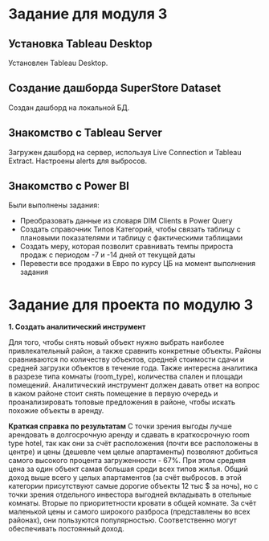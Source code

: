 # Задание для модуля 3

## Установка Tableau Desktop
Установлен Tableau Desktop.

## Создание дашборда SuperStore Dataset
Создан дашборд на локальной БД.

## Знакомство с Tableau Server
Загружен дашборд на сервер, используя Live Connection и Tableau Extract.
Настроены alerts для выбросов.

## Знакомство с Power BI
Были выполнены задания:
- Преобразовать данные из словаря DIM Clients в Power Query
- Создать справочник Типов Категорий, чтобы связать таблицу с плановыми показателями и таблицу с фактическими таблицами
- Создать меру, которая позволит сравнивать темпы прироста продаж с периодом -7 и -14 дней от текущей даты
- Перевести все продажи в Евро по курсу ЦБ на момент выполнения задания


# Задание для проекта по модулю 3

**1. Создать аналитический инструмент**

Для того, чтобы снять новый объект нужно выбрать наиболее привлекательный район, а также сравнить конкретные объекты. Районы сравниваются по количеству объектов, средней стоимости сдачи и средней загрузки объектов в течение года. Также интересна аналитика в разрезе типа комнаты (room_type), количества спален и площади помещений. Аналитический инструмент должен давать ответ на вопрос в каком районе стоит снять помещение в первую очередь и проанализировать топовые предложения в районе, чтобы искать похожие объекты в аренду.


**Краткая справка по результатам**
С точки зрения выгоды лучше арендовать в долгосрочную аренду и сдавать в краткосрочную room type hotel, так как они за счёт расположения (почти все расположены в центре) и цены (дешевле чем целые апартаменты) позволяют добиться самого высокого процента загруженности - 67%. При этом средняя цена за один объект самая большая среди всех типов жилья. 
Общий доход выше всего у целых апартаментов (за счёт выбросов. в этой категории присутствуют самые дорогие объекты 12 тыс $ за ночь), но с точки зрения отдельного инвестора выгодней вкладывать в отельные комнаты. 
Вторые по приоритетности кровати в общей комнате. За счёт маленькой цены и самого широкого разброса (представлены во всех районах), они пользуются популярностью. Соответственно могут обеспечивать постоянный доход.